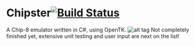 # Chipster[![Build Status](https://travis-ci.org/Mikeywalsh/Chipster.svg?branch=master)](https://travis-ci.org/Mikeywalsh/Chipster)
A Chip-8 emulator written in C#, using OpenTK.
![alt tag](http://imgur.com/a/a9K2M)
Not completely finished yet, extensive unit testing and user input are next on the list!
